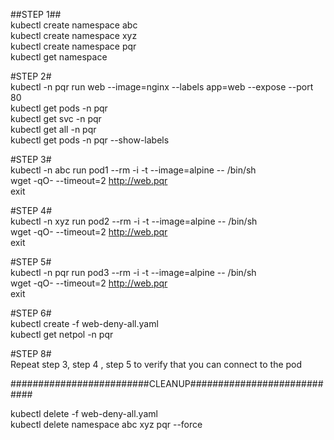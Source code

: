 ##STEP 1##   
kubectl create namespace abc     
kubectl create namespace xyz    
kubectl create namespace pqr    
kubectl get namespace    

#STEP 2#   
kubectl -n pqr run web --image=nginx --labels app=web --expose --port 80    
kubectl get pods -n pqr   
kubectl get svc -n pqr   
kubectl get all -n pqr    
kubectl get pods -n pqr --show-labels    


#STEP 3#    
kubectl -n abc run pod1 --rm -i -t --image=alpine -- /bin/sh   
wget -qO- --timeout=2 http://web.pqr   
exit   
 
#STEP 4#   
kubectl -n xyz run pod2 --rm -i -t --image=alpine -- /bin/sh   
wget -qO- --timeout=2 http://web.pqr    
exit   

#STEP 5#   
kubectl -n pqr run pod3 --rm -i -t --image=alpine -- /bin/sh   
wget -qO- --timeout=2 http://web.pqr   
exit      

#STEP 6#   
kubectl create -f  web-deny-all.yaml   
kubectl get netpol -n pqr   

#STEP 8#   
Repeat step 3, step 4 , step 5 to verify that you can connect to the pod   


#########################CLEANUP############################  

kubectl delete -f web-deny-all.yaml     
kubectl delete namespace abc xyz pqr --force  
